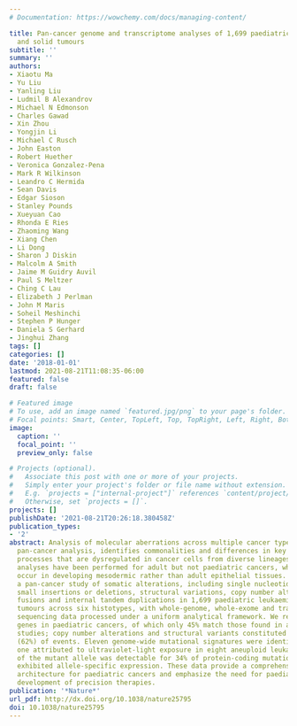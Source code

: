 ```yaml
---
# Documentation: https://wowchemy.com/docs/managing-content/

title: Pan-cancer genome and transcriptome analyses of 1,699 paediatric leukaemias
  and solid tumours
subtitle: ''
summary: ''
authors:
- Xiaotu Ma
- Yu Liu
- Yanling Liu
- Ludmil B Alexandrov
- Michael N Edmonson
- Charles Gawad
- Xin Zhou
- Yongjin Li
- Michael C Rusch
- John Easton
- Robert Huether
- Veronica Gonzalez-Pena
- Mark R Wilkinson
- Leandro C Hermida
- Sean Davis
- Edgar Sioson
- Stanley Pounds
- Xueyuan Cao
- Rhonda E Ries
- Zhaoming Wang
- Xiang Chen
- Li Dong
- Sharon J Diskin
- Malcolm A Smith
- Jaime M Guidry Auvil
- Paul S Meltzer
- Ching C Lau
- Elizabeth J Perlman
- John M Maris
- Soheil Meshinchi
- Stephen P Hunger
- Daniela S Gerhard
- Jinghui Zhang
tags: []
categories: []
date: '2018-01-01'
lastmod: 2021-08-21T11:08:35-06:00
featured: false
draft: false

# Featured image
# To use, add an image named `featured.jpg/png` to your page's folder.
# Focal points: Smart, Center, TopLeft, Top, TopRight, Left, Right, BottomLeft, Bottom, BottomRight.
image:
  caption: ''
  focal_point: ''
  preview_only: false

# Projects (optional).
#   Associate this post with one or more of your projects.
#   Simply enter your project's folder or file name without extension.
#   E.g. `projects = ["internal-project"]` references `content/project/deep-learning/index.md`.
#   Otherwise, set `projects = []`.
projects: []
publishDate: '2021-08-21T20:26:18.380458Z'
publication_types:
- '2'
abstract: Analysis of molecular aberrations across multiple cancer types, known as
  pan-cancer analysis, identifies commonalities and differences in key biological
  processes that are dysregulated in cancer cells from diverse lineages. Pan-cancer
  analyses have been performed for adult but not paediatric cancers, which commonly
  occur in developing mesodermic rather than adult epithelial tissues. Here we present
  a pan-cancer study of somatic alterations, including single nucleotide variants,
  small insertions or deletions, structural variations, copy number alterations, gene
  fusions and internal tandem duplications in 1,699 paediatric leukaemias and solid
  tumours across six histotypes, with whole-genome, whole-exome and transcriptome
  sequencing data processed under a uniform analytical framework. We report 142 driver
  genes in paediatric cancers, of which only 45% match those found in adult pan-cancer
  studies; copy number alterations and structural variants constituted the majority
  (62%) of events. Eleven genome-wide mutational signatures were identified, including
  one attributed to ultraviolet-light exposure in eight aneuploid leukaemias. Transcription
  of the mutant allele was detectable for 34% of protein-coding mutations, and 20%
  exhibited allele-specific expression. These data provide a comprehensive genomic
  architecture for paediatric cancers and emphasize the need for paediatric cancer-specific
  development of precision therapies.
publication: '*Nature*'
url_pdf: http://dx.doi.org/10.1038/nature25795
doi: 10.1038/nature25795
---
```

